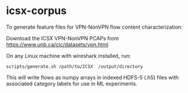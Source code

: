 # icsx-corpus

To generate feature files for VPN-NonVPN flow content characterization:

Download the ICSX VPN-NonVPN PCAPs from  https://www.unb.ca/cic/datasets/vpn.html

On any Linux machine with wireshark installed, run:

```
scripts/generate.sh /path/to/ICSX  /output/directory
``` 

This will write flows as numpy arrays in indexed HDFS-5 (.h5) files with associated category labels for
use in ML experiments.
